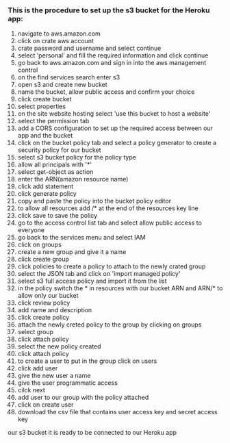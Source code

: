 ### This is the procedure to set up the s3 bucket for the Heroku app:


1. navigate to aws.amazon.com
1. click on crate aws account
1. crate password and username and select continue
1. select 'personal' and fill the required information and click continue
1. go back to aws.amazon.com and sign in into the aws management control
1. on the find services search enter s3
1. open s3 and create new bucket
1. name the bucket, allow public access and confirm your choice
1. click create bucket
1. select properties
1. on the site website hosting select 'use this bucket to host a website'
1. select the permission tab
1. add a CORS configuration to set up the required access between our app and the bucket
1. click on the bucket policy tab and select a policy generator to create a security policy for our bucket
1. select s3 bucket policy for the policy type
1. allow all principals with '*'
1. select get-object as action
1. enter the ARN(amazon resource name)
1. click add statement
1. click generate policy
1. copy and paste the policy into the bucket policy editor
1. to allow all resources add /* at the end of the resources key line
1. click save to save the policy 
1. go to the access control list tab and select allow public access to everyone
1. go back to the services menu and select IAM
1. click on groups
1. create a new group and give it a name
1. click create group
1. click policies to create a policy to attach to the newly crated group
1. select the JSON tab and click on 'import managed policy'
1. select s3 full access policy and import it from the list
1. in the policy switch the * in resources with our bucket ARN and ARN/* to allow only our bucket
1. click review policy
1. add name and description
1. click create policy
1. attach the newly creted policy to the group by clicking on groups
1. select group
1. click attach policy
1. select the new policy created
1. click attach policy
1. to create a user to put in the group click on users
1. click add user
1. give the new user a name
1. give the user programmatic access
1. cilck next
1. add user to our group with the policy attached
1. click on create user
1. download the csv file that contains user access key and secret access key

our s3 bucket it is ready to be connected to our Heroku app
